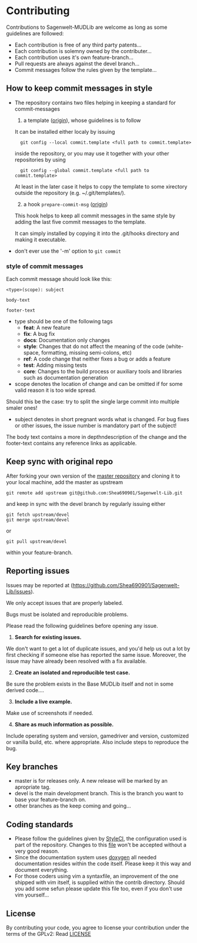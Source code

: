 # Contributing

Contributions to Sagenwelt-MUDLib are welcome as long as some guidelines are
followed:

+ Each contribution is free of any third party patents...
+ Each contribution is solemny owned by the contributer...
+ Each contribution uses it's own feature-branch...
+ Pull requests are always against the devel branch...
+ Commit messages follow the rules given by the template...

## How to keep commit messages in style

+ The repository contains two files helping in keeping a standard for commit-messages

    1.  a template
    ([origin](http://codeinthehole.com/writing/a-useful-template-for-commit-messages/)),
    whose guidelines is to follow

    It can be installed either localy by issuing

        git config --local commit.template <full path to commit.template>

    inside the repository, or you may use it together with your other
    repositories by using

        git config --global commit.template <full path to commit.template>

    At least in the later case it helps to copy the template to some
    xirectory outside the repository (e.g. ~/.git/templates/).

    2.  a hook `prepare-commit-msg`
    ([origin](http://codeinthehole.com/writing/enhancing-your-git-commit-editor/))

    This hook helps to keep all commit messages in the same style by adding
    the last five commit messages to the template.

    It can simply installed by copying it into the .git/hooks directory and
    making it executable.

+ don't ever use the '-m' option to `git commit`

### style of commit messages

Each commit message should look like this:

```
<type>(scope): subject

body-text

footer-text
```

+ type should be one of the following tags
    * **feat**: A new feature
    * **fix**: A bug fix
    * **docs**: Documentation only changes
    * **style**: Changes that do not affect the meaning of the code
    (white-space, formatting, missing semi-colons, etc)
    * **ref**: A code change that neither fixes a bug or adds a feature
    * **test**: Adding missing tests
    * **core**: Changes to the build process or auxiliary tools and libraries
    such as documentation generation
+ scope denotes the location of change and can be omitted if for some valid
reason it is too wide spread.

Should this be the case: try to split the single large commit into multiple
smaler ones!

+ subject denotes in short pregnant words what is changed.
    For bug fixes or other issues, the issue number is mandatory part of the
    subject!

The body text contains a more in depthndescription of the change and the
footer-text contains any reference links as applicable.

## Keep sync with original repo

After forking your own version of the [master
repository](https://github.com/Shea690901/Sagenwelt-Lib) and cloning it to
your local machine, add the master as upstream

    git remote add upstream git@github.com:Shea690901/Sagenwelt-Lib.git

and keep in sync with the devel branch by regularly issuing either

    git fetch upstream/devel
    git merge upstream/devel

or

    git pull upstream/devel

within your feature-branch.

## Reporting issues

Issues may be reported at
(https://github.com/Shea690901/Sagenwelt-Lib/issues).

We only accept issues that are properly labeled.

Bugs must be isolated and reproducible problems.

Please read the following guidelines before opening any issue.

1. **Search for existing issues.**

We don't want to get a lot of duplicate issues, and you'd help us out a lot
by first checking if someone else has reported the same issue. Moreover, the
issue may have already been resolved with a fix available.

2. **Create an isolated and reproducible test case.**

Be sure the problem exists in the Base MUDLib itself and not in some derived
code....

3. **Include a live example.**

Make use of screenshots if needed.

4. **Share as much information as possible.**

Include operating system and version, gamedriver and version, customized or
vanilla build, etc. where appropriate. Also include steps to reproduce the
bug.

## Key branches

- master is for releases only. A new release will be marked by an apropriate
  tag.
- devel is the main development branch. This is the branch you want to base
  your feature-branch on.
- other branches as the keep coming and going...

## Coding standards

- Please follow the guidelines given by
  [StyleCI](https://styleci.io/repos/46893775/), the configuration used is
  part of the repository. Changes to this [file](.styleci.yml) won't be
  accepted without a very good reason.
- Since the documentation system uses
  [doxygen](https://github.com/doxygen/doxygen) all needed documentation
  resides within the code itself. Please keep it this way and document
  everything.
- For those coders using vim a syntaxfile, an improvement of the one shipped
  with vim itself, is supplied within the contrib directory.
  Should you add some sefun please update this file too, even if you don't use
  vim yourself...

## License

By contributing your code, you agree to license your contribution under the
terms of the GPLv2: Read [LICENSE](LICENSE)
